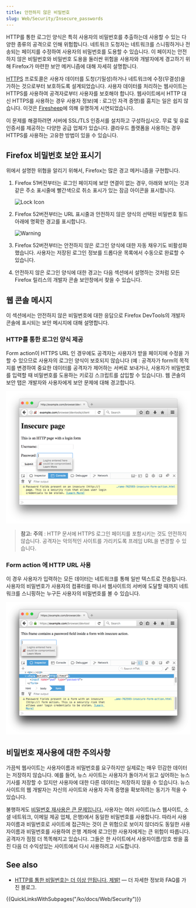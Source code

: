```yaml
---
title: 안전하지 않은 비밀번호
slug: Web/Security/Insecure_passwords
---
```


HTTP를 통한 로그인 양식은 특히 사용자의 비밀번호를 추출하는데 사용할 수 있는 다양한 종류의 공격으로 인해 위험합니다. 네트워크 도청자는 네트워크를 스니핑하거나 전송되는 페이지를 수정하여 사용자의 비밀번호를 도용할 수 있습니다. 이 페이지는 안전하지 않은 비밀번호와 비밀번호 도용을 둘러싼 위험을 사용자와 개발자에게 경고하기 위해 Firefox가 마련한 보안 메커니즘에 대해 자세히 설명합니다.

[HTTPS](insecure_page2_with_arrows_cropped.jpeg) 프로토콜은 사용자 데이터를 도청(기밀성)하거나 네트워크에 수정(무결성)을 가하는 것으로부터 보호하도록 설계되었습니다. 사용자 데이터를 처리하는 웹사이트는 HTTPS를 사용하여 공격자로부터 사용자를 보호해야 합니다. 웹사이트에서 HTTP 대신 HTTPS를 사용하는 경우 사용자 정보(예 : 로그인 자격 증명)를 훔치는 일은 쉽지 않습니다. 이것은 [Firesheep](https://codebutler.github.io/firesheep/)에 의해 유명하게 시연되었습니다.

이 문제를 해결하려면 서버에 SSL/TLS 인증서를 설치하고 구성하십시오. 무료 및 유료 인증서를 제공하는 다양한 공급 업체가 있습니다. 클라우드 플랫폼을 사용하는 경우 HTTPS를 사용하는 고유한 방법이 있을 수 있습니다.

## Firefox 비밀번호 보안 표시기

위에서 설명한 위협을 알리기 위해서, Firefox는 많은 경고 메커니즘을 구현합니다.

1. Firefox 51버전부터는 로그인 페이지에 보안 연결이 없는 경우, 아래와 보이는 것과 같은 주소 표시줄에 빨간색으로 취소 표시가 있는 잠금 아이콘을 표시합니다.

   ![Lock Icon](https://support.cdn.mozilla.net/media/uploads/gallery/images/2015-11-17-12-13-18-2faa61.png)

2. Firefox 52버전부터는 URL 표시줄과 안전하지 않은 양식의 선택된 비밀번호 필드 아래에 명확한 경고를 표시합니다.

   ![Warning](https://support.cdn.mozilla.net/media/uploads/gallery/images/2017-04-21-23-52-53-ba340d.png)

3. Firefox 52버전부터는 안전하지 않은 로그인 양식에 대한 자동 채우기도 비활성화했습니다. 사용자는 저장된 로그인 정보를 드롭다운 목록에서 수동으로 완료할 수 있습니다.
4. 안전하지 않은 로그인 양식에 대한 경고는 다음 섹션에서 설명하는 것처럼 모든 Firefox 릴리스의 개발자 콘솔 보안창에서 찾을 수 있습니다.

## 웹 콘솔 메시지

이 섹션에서는 안전하지 않은 비밀번호에 대한 응답으로 Firefox DevTools의 개발자 콘솔에 표시되는 보안 메시지에 대해 설명합니다.

### HTTP를 통한 로그인 양식 제공

Form action이 HTTPS URL 인 경우에도 공격자는 사용자가 받을 페이지에 수정을 가할 수 있으므로 사용자의 로그인 양식이 보호되지 않습니다 (예 : 공격자가 form의 목적지를 변경하여 중요한 데이터를 공격자가 제어하는 서버로 보내거나, 사용자가 비밀번호를 입력할 때 비밀번호를 도용하는 키로깅 스크립트를 삽입할 수 있습니다). 웹 콘솔의 보안 탭은 개발자와 사용자에게 보안 문제에 대해 경고합니다.

![Insecure login form shown with the Web Console and contextual warning on the password field.](insecure_password_console_contextual_sm.png)

> **참고:** **주의** : HTTP 문서에 HTTPS 로그인 페이지를 포함시키는 것도 안전하지 않습니다. 공격자는 악의적인 사이트를 가리키도록 프레임 URL을 변경할 수 있습니다.

### Form action 에 HTTP URL 사용

이 경우 사용자가 입력하는 모든 데이터는 네트워크를 통해 일반 텍스트로 전송됩니다. 사용자의 비밀번호가 사용자의 컴퓨터를 떠나서 웹사이트의 서버에 도달할 때까지 네트워크를 스니핑하는 누구든 사용자의 비밀번호를 볼 수 있습니다.

![Insecure login form action shown with the Web Console and contextual warning on the password field.](insecure_action_password_console_contextual_sm.png)

## 비밀번호 재사용에 대한 주의사항

가끔씩 웹사이트는 사용자이름과 비밀번호를 요구하지만 실제로는 매우 민감한 데이터는 저장하지 않습니다. 예를 들어, 뉴스 사이트는 사용자가 돌아가서 읽고 싶어하는 뉴스 기사를 저장할 수 있지만 사용자에 대한 다른 데이터는 저장하지 않을 수 있습니다. 뉴스 사이트의 웹 개발자는 자신의 사이트와 사용자 자격 증명을 확보하려는 동기가 적을 수 있습니다.

불행하게도 [비밀번호 재사용은 큰 문제입니다.](https://www.lightbluetouchpaper.org/2011/02/09/measuring-password-re-use-empirically/) 사용자는 여러 사이트(뉴스 웹사이트, 소셜 네트워크, 이메일 제공 업체, 은행)에서 동일한 비밀번호를 사용합니다. 따라서 사용자이름과 비밀번호로 사이트에 접근하는 것이 큰 위험으로 보이지 않더라도 동일한 사용자이름과 비밀번호를 사용하여 은행 계좌에 로그인한 사용자에게는 큰 위험이 따릅니다. 공격자가 점점 더 똑똑해지고 있습니다. 그들은 한 사이트에서 사용자이름/암호 쌍을 훔친 다음 더 수익성있는 사이트에서 다시 사용하려고 시도합니다.

## See also

- [HTTP를 통한 비밀번호는 더 이상 안됩니다, 제발!](https://blog.mozilla.org/tanvi/2016/01/28/no-more-passwords-over-http-please/) — 더 자세한 정보와 FAQ를 가진 블로그.

{{QuickLinksWithSubpages("/ko/docs/Web/Security")}}
